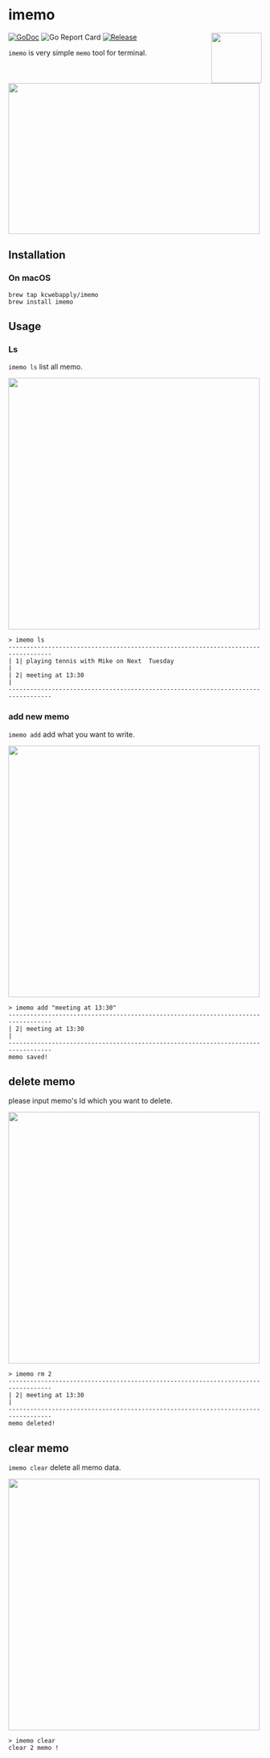 # imemo
<img  align="right" src="https://imgur.com/qxEBvis.png" width="100px">

[![GoDoc](https://godoc.org/github.com/kcwebapply/imemo?status.svg)](https://godoc.org/github.com/kcwebapply/imemo)
![Go Report Card](https://goreportcard.com/badge/github.com/kcwebapply/imemo)
[](https://github.com/gin-gonic/gin/releases)
[![Release](https://img.shields.io/github/release/kcwebapply/imemo.svg?style=flat-square)](https://github.com/kcwebapply/iemo/release)

`imemo` is very simple `memo` tool for terminal.


<img src="https://imgur.com/La20wdF.gif" width="500px" height="300px">

## Installation

### On macOS

```
brew tap kcwebapply/imemo
brew install imemo
```

## Usage

### Ls
`imemo ls` list all memo.  


<img src="https://imgur.com/UkavgEa.gif" width="500px">


```
> imemo ls 
----------------------------------------------------------------------------------
| 1| playing tennis with Mike on Next  Tuesday                                   |
| 2| meeting at 13:30                                                            |
----------------------------------------------------------------------------------
```

### add new memo
`imemo add` add what you want to write.

<img src="https://imgur.com/WlfzW7Z.gif" width="500px">


```
> imemo add "meeting at 13:30"
----------------------------------------------------------------------------------
| 2| meeting at 13:30                                                            |
----------------------------------------------------------------------------------
memo saved!
```

## delete memo
please input memo's Id which you want to delete.

<img src="https://imgur.com/9y2Osxq.gif" width="500px">

```
> imemo rm 2
----------------------------------------------------------------------------------
| 2| meeting at 13:30                                                            |
----------------------------------------------------------------------------------
memo deleted!
```


## clear memo
`imemo clear` delete all memo data.

<img src="https://imgur.com/6c6dJPt.gif" width="500px">

```
> imemo clear
clear 2 memo !
```



